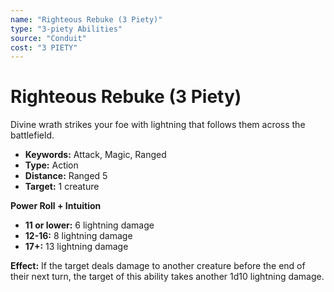 ```yaml
---
name: "Righteous Rebuke (3 Piety)"
type: "3-piety Abilities"
source: "Conduit"
cost: "3 PIETY"
---
```


# Righteous Rebuke (3 Piety)

Divine wrath strikes your foe with lightning that follows them across the battlefield.

- **Keywords:** Attack, Magic, Ranged
- **Type:** Action
- **Distance:** Ranged 5
- **Target:** 1 creature

**Power Roll + Intuition**
- **11 or lower:** 6 lightning damage
- **12-16:** 8 lightning damage
- **17+:** 13 lightning damage

**Effect:** If the target deals damage to another creature before the end of their next turn, the target of this ability takes another 1d10 lightning damage.
